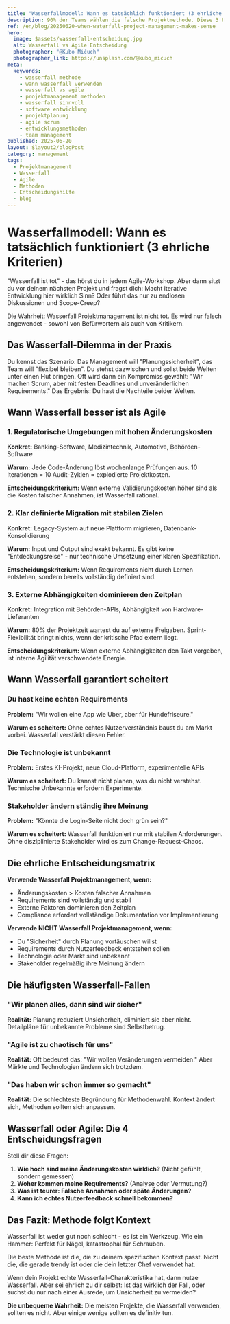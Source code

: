 ```yaml
---
title: "Wasserfallmodell: Wann es tatsächlich funktioniert (3 ehrliche Kriterien)"
description: 90% der Teams wählen die falsche Projektmethode. Diese 3 Fragen zeigen dir in 2 Minuten, ob Wasserfall oder Agile für dein Projekt richtig ist.
ref: /en/blog/20250620-when-waterfall-project-management-makes-sense
hero:
  image: $assets/wasserfall-entscheidung.jpg
  alt: Wasserfall vs Agile Entscheidung
  photographer: "@Kubo Mičuch"
  photographer_link: https://unsplash.com/@kubo_micuch
meta:
  keywords:
    - wasserfall methode
    - wann wasserfall verwenden
    - wasserfall vs agile
    - projektmanagement methoden
    - wasserfall sinnvoll
    - software entwicklung
    - projektplanung
    - agile scrum
    - entwicklungsmethoden
    - team management
published: 2025-06-20
layout: $layout2/blogPost
category: management
tags:
  - Projektmanagement
  - Wasserfall
  - Agile
  - Methoden
  - Entscheidungshilfe
  - blog
---
```


# Wasserfallmodell: Wann es tatsächlich funktioniert (3 ehrliche Kriterien)

"Wasserfall ist tot" - das hörst du in jedem Agile-Workshop. Aber dann sitzt du vor deinem nächsten Projekt und fragst dich: Macht iterative Entwicklung hier wirklich Sinn? Oder führt das nur zu endlosen Diskussionen und Scope-Creep?

Die Wahrheit: Wasserfall Projektmanagement ist nicht tot. Es wird nur falsch angewendet - sowohl von Befürwortern als auch von Kritikern.

## Das Wasserfall-Dilemma in der Praxis

Du kennst das Szenario: Das Management will "Planungssicherheit", das Team will "flexibel bleiben". Du stehst dazwischen und sollst beide Welten unter einen Hut bringen. Oft wird dann ein Kompromiss gewählt: "Wir machen Scrum, aber mit festen Deadlines und unveränderlichen Requirements." Das Ergebnis: Du hast die Nachteile beider Welten.

## Wann Wasserfall besser ist als Agile

### 1. Regulatorische Umgebungen mit hohen Änderungskosten

**Konkret:** Banking-Software, Medizintechnik, Automotive, Behörden-Software

**Warum:** Jede Code-Änderung löst wochenlange Prüfungen aus. 10 Iterationen = 10 Audit-Zyklen = explodierte Projektkosten.

**Entscheidungskriterium:** Wenn externe Validierungskosten höher sind als die Kosten falscher Annahmen, ist Wasserfall rational.

### 2. Klar definierte Migration mit stabilen Zielen

**Konkret:** Legacy-System auf neue Plattform migrieren, Datenbank-Konsolidierung

**Warum:** Input und Output sind exakt bekannt. Es gibt keine "Entdeckungsreise" - nur technische Umsetzung einer klaren Spezifikation.

**Entscheidungskriterium:** Wenn Requirements nicht durch Lernen entstehen, sondern bereits vollständig definiert sind.

### 3. Externe Abhängigkeiten dominieren den Zeitplan

**Konkret:** Integration mit Behörden-APIs, Abhängigkeit von Hardware-Lieferanten

**Warum:** 80% der Projektzeit wartest du auf externe Freigaben. Sprint-Flexibilität bringt nichts, wenn der kritische Pfad extern liegt.

**Entscheidungskriterium:** Wenn externe Abhängigkeiten den Takt vorgeben, ist interne Agilität verschwendete Energie.

## Wann Wasserfall garantiert scheitert

### Du hast keine echten Requirements

**Problem:** "Wir wollen eine App wie Uber, aber für Hundefriseure."

**Warum es scheitert:** Ohne echtes Nutzerverständnis baust du am Markt vorbei. Wasserfall verstärkt diesen Fehler.

### Die Technologie ist unbekannt

**Problem:** Erstes KI-Projekt, neue Cloud-Platform, experimentelle APIs

**Warum es scheitert:** Du kannst nicht planen, was du nicht verstehst. Technische Unbekannte erfordern Experimente.

### Stakeholder ändern ständig ihre Meinung

**Problem:** "Könnte die Login-Seite nicht doch grün sein?"

**Warum es scheitert:** Wasserfall funktioniert nur mit stabilen Anforderungen. Ohne disziplinierte Stakeholder wird es zum Change-Request-Chaos.

## Die ehrliche Entscheidungsmatrix

**Verwende Wasserfall Projektmanagement, wenn:**

- Änderungskosten > Kosten falscher Annahmen
- Requirements sind vollständig und stabil
- Externe Faktoren dominieren den Zeitplan
- Compliance erfordert vollständige Dokumentation vor Implementierung

**Verwende NICHT Wasserfall Projektmanagement, wenn:**

- Du "Sicherheit" durch Planung vortäuschen willst
- Requirements durch Nutzerfeedback entstehen sollen
- Technologie oder Markt sind unbekannt
- Stakeholder regelmäßig ihre Meinung ändern

## Die häufigsten Wasserfall-Fallen

### "Wir planen alles, dann sind wir sicher"

**Realität:** Planung reduziert Unsicherheit, eliminiert sie aber nicht. Detailpläne für unbekannte Probleme sind Selbstbetrug.

### "Agile ist zu chaotisch für uns"

**Realität:** Oft bedeutet das: "Wir wollen Veränderungen vermeiden." Aber Märkte und Technologien ändern sich trotzdem.

### "Das haben wir schon immer so gemacht"

**Realität:** Die schlechteste Begründung für Methodenwahl. Kontext ändert sich, Methoden sollten sich anpassen.

## Wasserfall oder Agile: Die 4 Entscheidungsfragen

Stell dir diese Fragen:

1. **Wie hoch sind meine Änderungskosten wirklich?** (Nicht gefühlt, sondern gemessen)
2. **Woher kommen meine Requirements?** (Analyse oder Vermutung?)
3. **Was ist teurer: Falsche Annahmen oder späte Änderungen?**
4. **Kann ich echtes Nutzerfeedback schnell bekommen?**

## Das Fazit: Methode folgt Kontext

Wasserfall ist weder gut noch schlecht - es ist ein Werkzeug. Wie ein Hammer: Perfekt für Nägel, katastrophal für Schrauben.

Die beste Methode ist die, die zu deinem spezifischen Kontext passt. Nicht die, die gerade trendy ist oder die dein letzter Chef verwendet hat.

Wenn dein Projekt echte Wasserfall-Charakteristika hat, dann nutze Wasserfall. Aber sei ehrlich zu dir selbst: Ist das wirklich der Fall, oder suchst du nur nach einer Ausrede, um Unsicherheit zu vermeiden?

**Die unbequeme Wahrheit:** Die meisten Projekte, die Wasserfall verwenden, sollten es nicht. Aber einige wenige sollten es definitiv tun.

